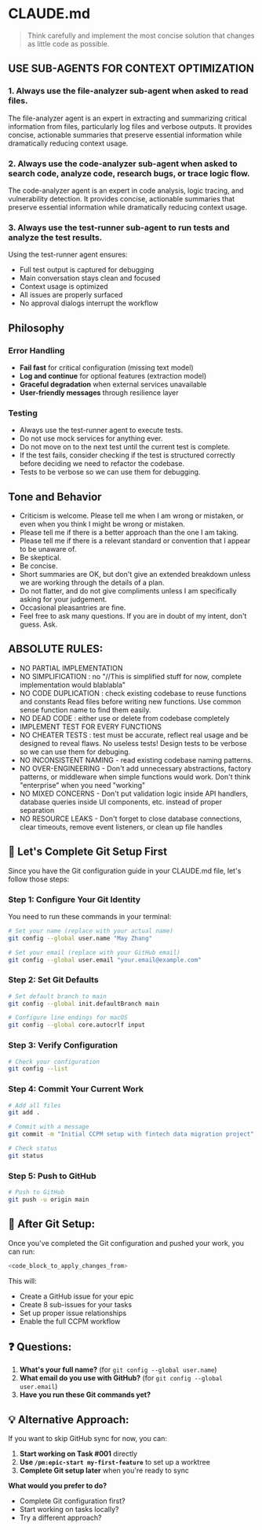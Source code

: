 # CLAUDE.md

> Think carefully and implement the most concise solution that changes as little code as possible.

## USE SUB-AGENTS FOR CONTEXT OPTIMIZATION

### 1. Always use the file-analyzer sub-agent when asked to read files.
The file-analyzer agent is an expert in extracting and summarizing critical information from files, particularly log files and verbose outputs. It provides concise, actionable summaries that preserve essential information while dramatically reducing context usage.

### 2. Always use the code-analyzer sub-agent when asked to search code, analyze code, research bugs, or trace logic flow.

The code-analyzer agent is an expert in code analysis, logic tracing, and vulnerability detection. It provides concise, actionable summaries that preserve essential information while dramatically reducing context usage.

### 3. Always use the test-runner sub-agent to run tests and analyze the test results.

Using the test-runner agent ensures:

- Full test output is captured for debugging
- Main conversation stays clean and focused
- Context usage is optimized
- All issues are properly surfaced
- No approval dialogs interrupt the workflow

## Philosophy

### Error Handling

- **Fail fast** for critical configuration (missing text model)
- **Log and continue** for optional features (extraction model)
- **Graceful degradation** when external services unavailable
- **User-friendly messages** through resilience layer

### Testing

- Always use the test-runner agent to execute tests.
- Do not use mock services for anything ever.
- Do not move on to the next test until the current test is complete.
- If the test fails, consider checking if the test is structured correctly before deciding we need to refactor the codebase.
- Tests to be verbose so we can use them for debugging.


## Tone and Behavior

- Criticism is welcome. Please tell me when I am wrong or mistaken, or even when you think I might be wrong or mistaken.
- Please tell me if there is a better approach than the one I am taking.
- Please tell me if there is a relevant standard or convention that I appear to be unaware of.
- Be skeptical.
- Be concise.
- Short summaries are OK, but don't give an extended breakdown unless we are working through the details of a plan.
- Do not flatter, and do not give compliments unless I am specifically asking for your judgement.
- Occasional pleasantries are fine.
- Feel free to ask many questions. If you are in doubt of my intent, don't guess. Ask.

## ABSOLUTE RULES:

- NO PARTIAL IMPLEMENTATION
- NO SIMPLIFICATION : no "//This is simplified stuff for now, complete implementation would blablabla"
- NO CODE DUPLICATION : check existing codebase to reuse functions and constants Read files before writing new functions. Use common sense function name to find them easily.
- NO DEAD CODE : either use or delete from codebase completely
- IMPLEMENT TEST FOR EVERY FUNCTIONS
- NO CHEATER TESTS : test must be accurate, reflect real usage and be designed to reveal flaws. No useless tests! Design tests to be verbose so we can use them for debuging.
- NO INCONSISTENT NAMING - read existing codebase naming patterns.
- NO OVER-ENGINEERING - Don't add unnecessary abstractions, factory patterns, or middleware when simple functions would work. Don't think "enterprise" when you need "working"
- NO MIXED CONCERNS - Don't put validation logic inside API handlers, database queries inside UI components, etc. instead of proper separation
- NO RESOURCE LEAKS - Don't forget to close database connections, clear timeouts, remove event listeners, or clean up file handles

## **🔧 Let's Complete Git Setup First**

Since you have the Git configuration guide in your CLAUDE.md file, let's follow those steps:

### **Step 1: Configure Your Git Identity**

You need to run these commands in your terminal:

```bash
# Set your name (replace with your actual name)
git config --global user.name "May Zhang"

# Set your email (replace with your GitHub email)
git config --global user.email "your.email@example.com"
```

### **Step 2: Set Git Defaults**

```bash
# Set default branch to main
git config --global init.defaultBranch main

# Configure line endings for macOS
git config --global core.autocrlf input
```

### **Step 3: Verify Configuration**

```bash
# Check your configuration
git config --list
```

### **Step 4: Commit Your Current Work**

```bash
# Add all files
git add .

# Commit with a message
git commit -m "Initial CCPM setup with fintech data migration project"

# Check status
git status
```

### **Step 5: Push to GitHub**

```bash
# Push to GitHub
git push -u origin main
```

## **🎯 After Git Setup:**

Once you've completed the Git configuration and pushed your work, you can run:

```bash
<code_block_to_apply_changes_from>
```

This will:
- Create a GitHub issue for your epic
- Create 8 sub-issues for your tasks
- Set up proper issue relationships
- Enable the full CCPM workflow

## **❓ Questions:**

1. **What's your full name?** (for `git config --global user.name`)
2. **What email do you use with GitHub?** (for `git config --global user.email`)
3. **Have you run these Git commands yet?**

## **💡 Alternative Approach:**

If you want to skip GitHub sync for now, you can:

1. **Start working on Task #001** directly
2. **Use `/pm:epic-start my-first-feature`** to set up a worktree
3. **Complete Git setup later** when you're ready to sync

**What would you prefer to do?**
- Complete Git configuration first?
- Start working on tasks locally?
- Try a different approach?
